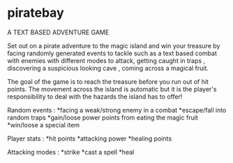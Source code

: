 # piratebay
A TEXT BASED ADVENTURE GAME 

Set out on a pirate adventure to the magic island and win your treasure by facing randomly
generated events to tackle such as a text based combat with enemies with different modes to attack,
getting caught in traps , discovering a suspicious looking cave , coming across a magical fruit.

The goal of the game is to reach the treasure before you run out of hit points.
The movement across the island is automatic but it is the player's responsibility to deal
with the hazards the island has to offer!

Random events :
*facing a weak/strong enemy in a combat
*escape/fall into random traps
*gain/loose power points from eating the magic fruit
*win/loose a special item

Player stats  :
*hit points 
*attacking power
*healing points 

Attacking modes :
*strike
*cast a spell
*heal
